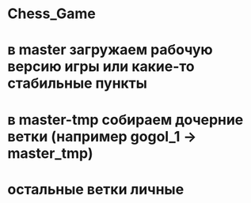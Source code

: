 # Chess_Game
# в master загружаем рабочую версию игры или какие-то стабильные пункты
# в master-tmp собираем дочерние ветки (например gogol_1 -> master_tmp)
# остальные ветки личные
